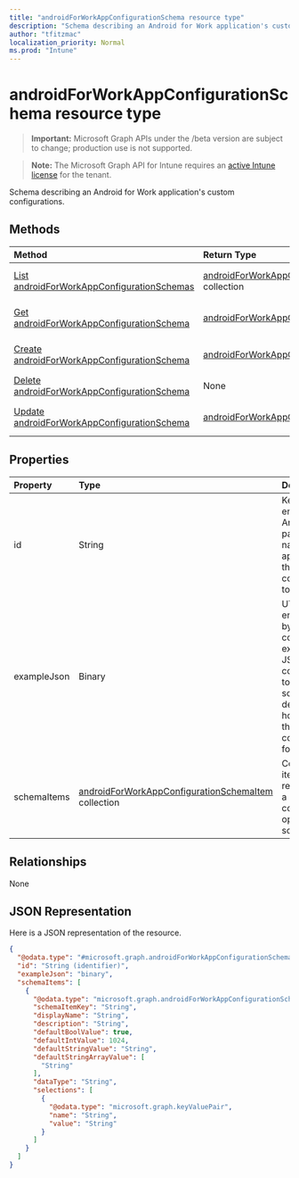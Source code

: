 ```yaml
---
title: "androidForWorkAppConfigurationSchema resource type"
description: "Schema describing an Android for Work application's custom configurations."
author: "tfitzmac"
localization_priority: Normal
ms.prod: "Intune"
---
```


# androidForWorkAppConfigurationSchema resource type

> **Important:** Microsoft Graph APIs under the /beta version are subject to change; production use is not supported.

> **Note:** The Microsoft Graph API for Intune requires an [active Intune license](https://go.microsoft.com/fwlink/?linkid=839381) for the tenant.

Schema describing an Android for Work application's custom configurations.

## Methods
|Method|Return Type|Description|
|:---|:---|:---|
|[List androidForWorkAppConfigurationSchemas](../api/intune-androidforwork-androidforworkappconfigurationschema-list.md)|[androidForWorkAppConfigurationSchema](../resources/intune-androidforwork-androidforworkappconfigurationschema.md) collection|List properties and relationships of the [androidForWorkAppConfigurationSchema](../resources/intune-androidforwork-androidforworkappconfigurationschema.md) objects.|
|[Get androidForWorkAppConfigurationSchema](../api/intune-androidforwork-androidforworkappconfigurationschema-get.md)|[androidForWorkAppConfigurationSchema](../resources/intune-androidforwork-androidforworkappconfigurationschema.md)|Read properties and relationships of the [androidForWorkAppConfigurationSchema](../resources/intune-androidforwork-androidforworkappconfigurationschema.md) object.|
|[Create androidForWorkAppConfigurationSchema](../api/intune-androidforwork-androidforworkappconfigurationschema-create.md)|[androidForWorkAppConfigurationSchema](../resources/intune-androidforwork-androidforworkappconfigurationschema.md)|Create a new [androidForWorkAppConfigurationSchema](../resources/intune-androidforwork-androidforworkappconfigurationschema.md) object.|
|[Delete androidForWorkAppConfigurationSchema](../api/intune-androidforwork-androidforworkappconfigurationschema-delete.md)|None|Deletes a [androidForWorkAppConfigurationSchema](../resources/intune-androidforwork-androidforworkappconfigurationschema.md).|
|[Update androidForWorkAppConfigurationSchema](../api/intune-androidforwork-androidforworkappconfigurationschema-update.md)|[androidForWorkAppConfigurationSchema](../resources/intune-androidforwork-androidforworkappconfigurationschema.md)|Update the properties of a [androidForWorkAppConfigurationSchema](../resources/intune-androidforwork-androidforworkappconfigurationschema.md) object.|

## Properties
|Property|Type|Description|
|:---|:---|:---|
|id|String|Key of the entity the Android package name for the application the schema corresponds to|
|exampleJson|Binary|UTF8 encoded byte array containing example JSON string conforming to this schema that demonstrates how to set the configuration for this app|
|schemaItems|[androidForWorkAppConfigurationSchemaItem](../resources/intune-androidforwork-androidforworkappconfigurationschemaitem.md) collection|Collection of items each representing a named configuration option in the schema|

## Relationships
None

## JSON Representation
Here is a JSON representation of the resource.
<!-- {
  "blockType": "resource",
  "keyProperty": "id",
  "@odata.type": "microsoft.graph.androidForWorkAppConfigurationSchema"
}
-->
``` json
{
  "@odata.type": "#microsoft.graph.androidForWorkAppConfigurationSchema",
  "id": "String (identifier)",
  "exampleJson": "binary",
  "schemaItems": [
    {
      "@odata.type": "microsoft.graph.androidForWorkAppConfigurationSchemaItem",
      "schemaItemKey": "String",
      "displayName": "String",
      "description": "String",
      "defaultBoolValue": true,
      "defaultIntValue": 1024,
      "defaultStringValue": "String",
      "defaultStringArrayValue": [
        "String"
      ],
      "dataType": "String",
      "selections": [
        {
          "@odata.type": "microsoft.graph.keyValuePair",
          "name": "String",
          "value": "String"
        }
      ]
    }
  ]
}
```





